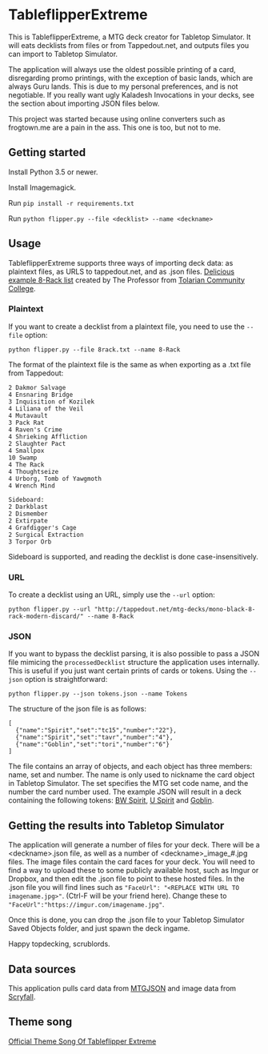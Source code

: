 # TableflipperExtreme
This is TableflipperExtreme, a MTG deck creator for Tabletop Simulator. It will eats decklists from files or from Tappedout.net, and outputs files you can import to Tabletop Simulator.

The application will always use the oldest possible printing of a card, disregarding promo printings, with the exception of basic lands, which are always Guru lands. This is due to my personal preferences, and is not negotiable. If you really want ugly Kaladesh Invocations in your decks, see the section about importing JSON files below.

This project was started because using online converters such as frogtown.me are a pain in the ass. This one is too, but not to me.

## Getting started

Install Python 3.5 or newer.

Install Imagemagick.

Run `pip install -r requirements.txt`

Run `python flipper.py --file <decklist> --name <deckname>`

## Usage

TableflipperExtreme supports three ways of importing deck data: as plaintext files, as URLS to tappedout.net, and as .json files. [Delicious example 8-Rack list](http://tappedout.net/mtg-decks/mono-black-8-rack-modern-discard/) created by The Professor from [Tolarian Community College](https://www.youtube.com/user/tolariancommunity).

### Plaintext

If you want to create a decklist from a plaintext file, you need to use the `--file` option:

    python flipper.py --file 8rack.txt --name 8-Rack

The format of the plaintext file is the same as when exporting as a .txt file from Tappedout:

    2 Dakmor Salvage
    4 Ensnaring Bridge
    3 Inquisition of Kozilek
    4 Liliana of the Veil
    4 Mutavault
    3 Pack Rat
    4 Raven's Crime
    4 Shrieking Affliction
    2 Slaughter Pact
    4 Smallpox
    10 Swamp
    4 The Rack
    4 Thoughtseize
    4 Urborg, Tomb of Yawgmoth
    4 Wrench Mind

    Sideboard:
    2 Darkblast
    2 Dismember
    2 Extirpate
    4 Grafdigger's Cage
    2 Surgical Extraction
    3 Torpor Orb

Sideboard is supported, and reading the decklist is done case-insensitively.

### URL

To create a decklist using an URL, simply use the `--url` option:

    python flipper.py --url "http://tappedout.net/mtg-decks/mono-black-8-rack-modern-discard/" --name 8-Rack
    
### JSON

If you want to bypass the decklist parsing, it is also possible to pass a JSON file mimicing the `processedDecklist` structure the application uses internally. This is useful if you just want certain prints of cards or tokens. Using the `--json` option is straightforward:

    python flipper.py --json tokens.json --name Tokens
    
The structure of the json file is as follows:

    [
      {"name":"Spirit","set":"tc15","number":"22"},
      {"name":"Spirit","set":"tavr","number":"4"},
      {"name":"Goblin","set":"tori","number":"6"}
    ]
    
The file contains an array of objects, and each object has three members: name, set and number. The name is only used to nickname the card object in Tabletop Simulator. The set specifies the MTG set code name, and the number the card number used. The example JSON will result in a deck containing the following tokens: [BW Spirit](https://scryfall.com/card/tc15/22), [U Spirit](https://scryfall.com/card/tavr/4) and [Goblin](https://scryfall.com/card/tori/6).

## Getting the results into Tabletop Simulator

The application will generate a number of files for your deck. There will be a \<deckname\>.json file, as well as a number of \<deckname\>\_image\_#.jpg files. The image files contain the card faces for your deck. You will need to find a way to upload these to some publicly available host, such as Imgur or Dropbox, and then edit the .json file to point to these hosted files. In the .json file you will find lines such as `"FaceUrl": "<REPLACE WITH URL TO imagename.jpg>"`. (Ctrl-F will be your friend here). Change these to `"FaceUrl":"https://imgur.com/imagename.jpg"`.

Once this is done, you can drop the .json file to your Tabletop Simulator Saved Objects folder, and just spawn the deck ingame.

Happy topdecking, scrublords.

## Data sources

This application pulls card data from [MTGJSON](http://mtgjson.com/) and image data from [Scryfall](https://scryfall.com/).

## Theme song

[Official Theme Song Of Tableflipper Extreme](https://www.youtube.com/watch?v=kQpaT9rhiog)
